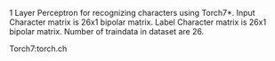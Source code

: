1 Layer Perceptron for recognizing characters using Torch7*.
Input Character matrix is 26x1 bipolar matrix.
Label Character matrix is 26x1 bipolar matrix.
Number of traindata in dataset are 26.

Torch7:torch.ch
